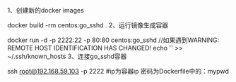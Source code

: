 
1、创建新的docker images

docker build -rm centos:go_sshd .
2、运行镜像生成容器

docker run -d -p 2222:22 -p 80:80 centos:go_sshd
//如果遇到WARNING: REMOTE HOST IDENTIFICATION HAS CHANGED!
echo '' >> ~/.ssh/known_hosts
3、连接go_sshd容器

ssh root@192.168.59.103 -p 2222    #ip为容器ip 密码为Dockerfile中的：mypwd

